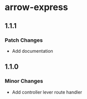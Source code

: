 # arrow-express

## 1.1.1

### Patch Changes

- Add documentation

## 1.1.0

### Minor Changes

- Add controller lever route handler
